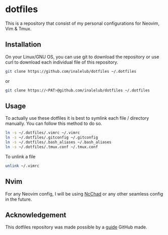 # dotfiles
This is a repository that consist of my personal configurations for Neovim, Vim & Tmux.

## Installation
On your Linux/GNU OS, you can use git to download the repository or use curl to download each individual file of this repository.
```bash
git clone https://github.com/inalelub/dotfiles ~/.dotfiles
```
or

```bash
git clone https://<PAT>@github.com/inalelub/dotfiles ~/.dotfiles
```

## Usage
To actually use these dotfiles it is best to symlink each file / directory manually. You can follow this method to do so.

```bash
ln -s ~/.dotfiles/.vimrc ~/.vimrc
ln -s ~/.dotfiles/.gitconfig ~/.gitconfig
ln -s ~/.dotfiles/.bash_aliases ~/.bash_aliases
ln -s ~/.dotfiles/.tmux.conf ~/.tmux.conf
```
To unlink a file

```bash
unlink ~/.vimrc
```

## Nvim
For any Neovim config, I will be using [NcChad](https://nvchad.com) or any other seamless config in the future.

## Acknowledgement
This dotfiles repository was made possible by a [guide](https://dotfiles.github.io/) GitHub made.
